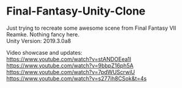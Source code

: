 # Final-Fantasy-Unity-Clone
 Just trying to recreate some awesome scene from Final Fantasy VII Reamke. Nothing fancy here.   
 Unity Version: 2019.3.0a8
 
 Video showcase and updates:  
 https://www.youtube.com/watch?v=stANDOEea1I   
 https://www.youtube.com/watch?v=9bbpZ16ph5A  
 https://www.youtube.com/watch?v=7pdWUScrwiU    
 https://www.youtube.com/watch?v=s277ih8CSok&t=4s
